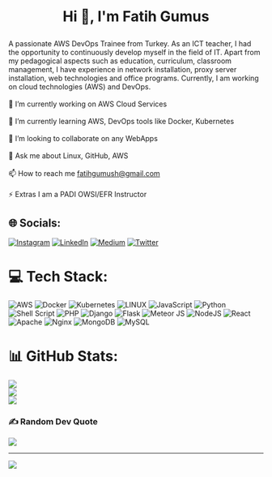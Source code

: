 # <p align=center> Hi 👋, I'm Fatih Gumus </p>
A passionate AWS DevOps Trainee from Turkey. As an ICT teacher, I had the opportunity to continuously develop myself in the field of IT. Apart from my pedagogical aspects such as education, curriculum, classroom management, I have experience in network installation, proxy server installation, web technologies and office programs. Currently, I am working on cloud technologies (AWS) and DevOps.<br><br>🔭 I’m currently working on AWS Cloud Services<br><br>🌱 I’m currently learning AWS, DevOps tools like Docker, Kubernetes<br><br>👯 I’m looking to collaborate on any WebApps<br><br>💬 Ask me about Linux, GitHub, AWS<br><br>📫 How to reach me fatihgumush@gmail.com<br><br>⚡ Extras I am a PADI OWSI/EFR Instructor


## 🌐 Socials:
[![Instagram](https://img.shields.io/badge/Instagram-%23E4405F.svg?logo=Instagram&logoColor=white)](https://instagram.com/instagram.com/gumushfatih/) [![LinkedIn](https://img.shields.io/badge/LinkedIn-%230077B5.svg?logo=linkedin&logoColor=white)](https://linkedin.com/in/linkedin.com/in/fatih-gumus/) [![Medium](https://img.shields.io/badge/Medium-12100E?logo=medium&logoColor=white)](https://medium.com/@medium.com/@fatihgumush) [![Twitter](https://img.shields.io/badge/Twitter-%231DA1F2.svg?logo=Twitter&logoColor=white)](https://twitter.com/twitter.com/fatihgumush) 

# 💻 Tech Stack:
![AWS](https://img.shields.io/badge/AWS-%23FF9900.svg?style=for-the-badge&logo=amazon-aws&logoColor=white) ![Docker](https://img.shields.io/badge/docker-%230db7ed.svg?style=for-the-badge&logo=docker&logoColor=white) ![Kubernetes](https://img.shields.io/badge/kubernetes-%23326ce5.svg?style=for-the-badge&logo=kubernetes&logoColor=white) ![LINUX](https://img.shields.io/badge/Linux-FCC624?style=for-the-badge&logo=linux&logoColor=black) ![JavaScript](https://img.shields.io/badge/javascript-%23323330.svg?style=for-the-badge&logo=javascript&logoColor=%23F7DF1E) ![Python](https://img.shields.io/badge/python-3670A0?style=for-the-badge&logo=python&logoColor=ffdd54) ![Shell Script](https://img.shields.io/badge/shell_script-%23121011.svg?style=for-the-badge&logo=gnu-bash&logoColor=white) ![PHP](https://img.shields.io/badge/php-%23777BB4.svg?style=for-the-badge&logo=php&logoColor=white) ![Django](https://img.shields.io/badge/django-%23092E20.svg?style=for-the-badge&logo=django&logoColor=white) ![Flask](https://img.shields.io/badge/flask-%23000.svg?style=for-the-badge&logo=flask&logoColor=white) ![Meteor JS](https://img.shields.io/badge/meteorjs-%23d74c4c.svg?style=for-the-badge&logo=meteor&logoColor=white) ![NodeJS](https://img.shields.io/badge/node.js-6DA55F?style=for-the-badge&logo=node.js&logoColor=white) ![React](https://img.shields.io/badge/react-%2320232a.svg?style=for-the-badge&logo=react&logoColor=%2361DAFB) ![Apache](https://img.shields.io/badge/apache-%23D42029.svg?style=for-the-badge&logo=apache&logoColor=white) ![Nginx](https://img.shields.io/badge/nginx-%23009639.svg?style=for-the-badge&logo=nginx&logoColor=white) ![MongoDB](https://img.shields.io/badge/MongoDB-%234ea94b.svg?style=for-the-badge&logo=mongodb&logoColor=white) ![MySQL](https://img.shields.io/badge/mysql-%2300f.svg?style=for-the-badge&logo=mysql&logoColor=white)
# 📊 GitHub Stats:
![](https://github-readme-stats.vercel.app/api?username=golge&theme=dark&hide_border=false&include_all_commits=true&count_private=true)<br/>
![](https://github-readme-streak-stats.herokuapp.com/?user=golge&theme=dark&hide_border=false)<br/>
![](https://github-readme-stats.vercel.app/api/top-langs/?username=golge&theme=dark&hide_border=false&include_all_commits=true&count_private=true&layout=compact)

### ✍️ Random Dev Quote
![](https://quotes-github-readme.vercel.app/api?type=horizontal&theme=radical)

---
[![](https://visitcount.itsvg.in/api?id=golge&icon=0&color=0)](https://visitcount.itsvg.in)

<!-- Proudly created with GPRM ( https://gprm.itsvg.in ) -->
